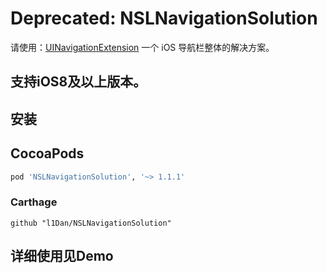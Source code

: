 # Deprecated: NSLNavigationSolution
请使用：[UINavigationExtension](https://github.com/l1Dan/UINavigationExtension)
一个 iOS 导航栏整体的解决方案。

## 支持iOS8及以上版本。

## 安装
## CocoaPods
```ruby
pod 'NSLNavigationSolution', '~> 1.1.1'
```

### Carthage
```ogdl
github "l1Dan/NSLNavigationSolution"
```

## 详细使用见Demo
